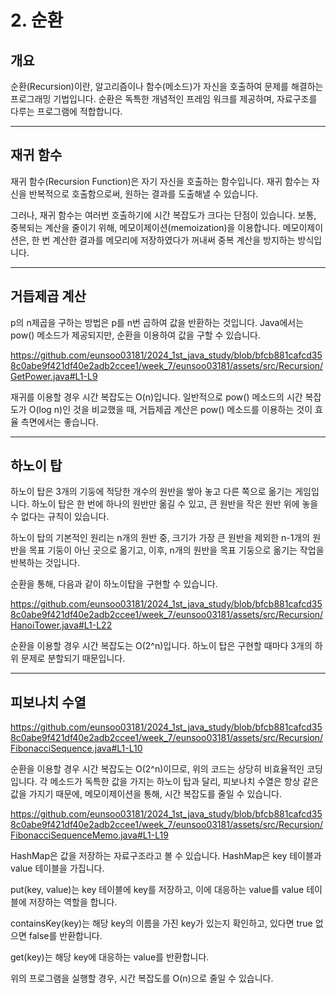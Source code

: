 # 2. 순환

## 개요

순환(Recursion)이란, 알고리즘이나 함수(메소드)가 자신을 호출하여 문제를 해결하는 프로그래밍 기법입니다. 순환은 독특한 개념적인 프레임 워크를 제공하며, 자료구조를 다루는 프로그램에 적합합니다.

---

## 재귀 함수

재귀 함수(Recursion Function)은 자기 자신을 호출하는 함수입니다. 재귀 함수는 자신을 반복적으로 호출함으로써, 원하는 결과를 도출해낼 수 있습니다.

그러나, 재귀 함수는 여러번 호출하기에 시간 복잡도가 크다는 단점이 있습니다. 보통, 중복되는 계산을 줄이기 위해, 메모이제이션(memoization)을 이용합니다. 메모이제이션은, 한 번 계산한 결과를 메모리에 저장하였다가 꺼내써 중복 계산을 방지하는 방식입니다.

---

## 거듭제곱 계산

p의 n제곱을 구하는 방법은 p를 n번 곱하여 값을 반환하는 것입니다. Java에서는 pow() 메소드가 제공되지만, 순환을 이용하여 값을 구할 수 있습니다.

https://github.com/eunsoo03181/2024_1st_java_study/blob/bfcb881cafcd358c0abe9f421df40e2adb2ccee1/week_7/eunsoo03181/assets/src/Recursion/GetPower.java#L1-L9

재귀를 이용할 경우 시간 복잡도는 O(n)입니다. 일반적으로 pow() 메소드의 시간 복잡도가 O(log n)인 것을 비교했을 때, 거듭제곱 계산은 pow() 메소드를 이용하는 것이 효율 측면에서는 좋습니다.

---

## 하노이 탑

하노이 탑은 3개의 기둥에 적당한 개수의 원반을 쌓아 놓고 다른 쪽으로 옮기는 게임입니다. 하노이 탑은 한 번에 하나의 원반만 옮길 수 있고, 큰 원반을 작은 원반 위에 놓을 수 없다는 규칙이 있습니다.

하노이 탑의 기본적인 원리는 n개의 원반 중, 크기가 가장 큰 원반을 제외한 n-1개의 원반을 목표 기둥이 아닌 곳으로 옮기고, 이후, n개의 원반을 목표 기둥으로 옮기는 작업을 반복하는 것입니다.

순환을 통해, 다음과 같이 하노이탑을 구현할 수 있습니다.

https://github.com/eunsoo03181/2024_1st_java_study/blob/bfcb881cafcd358c0abe9f421df40e2adb2ccee1/week_7/eunsoo03181/assets/src/Recursion/HanoiTower.java#L1-L22

순환을 이용할 경우 시간 복잡도는 O(2^n)입니다. 하노이 탑은 구현할 때마다 3개의 하위 문제로 분할되기 때문입니다.

---

## 피보나치 수열

https://github.com/eunsoo03181/2024_1st_java_study/blob/bfcb881cafcd358c0abe9f421df40e2adb2ccee1/week_7/eunsoo03181/assets/src/Recursion/FibonacciSequence.java#L1-L10

순환을 이용할 경우 시간 복잡도는 O(2^n)이므로, 위의 코드는 상당히 비효율적인 코딩입니다. 각 메소드가 독특한 값을 가지는 하노이 탑과 달리, 피보나치 수열은 항상 같은 값을 가지기 때문에, 메모이제이션을 통해, 시간 복잡도를 줄일 수 있습니다.

https://github.com/eunsoo03181/2024_1st_java_study/blob/bfcb881cafcd358c0abe9f421df40e2adb2ccee1/week_7/eunsoo03181/assets/src/Recursion/FibonacciSequenceMemo.java#L1-L19

HashMap은 값을 저장하는 자료구조라고 볼 수 있습니다. HashMap은 key 테이블과 value 테이블을 가집니다.

put(key, value)는 key 테이블에 key를 저장하고, 이에 대응하는 value를 value 테이블에 저장하는 역할을 합니다.

containsKey(key)는 해당 key의 이름을 가진 key가 있는지 확인하고, 있다면 true 없으면 false를 반환합니다.

get(key)는 해당 key에 대응하는 value를 반환합니다.

위의 프로그램을 실행할 경우, 시간 복잡도를 O(n)으로 줄일 수 있습니다.
